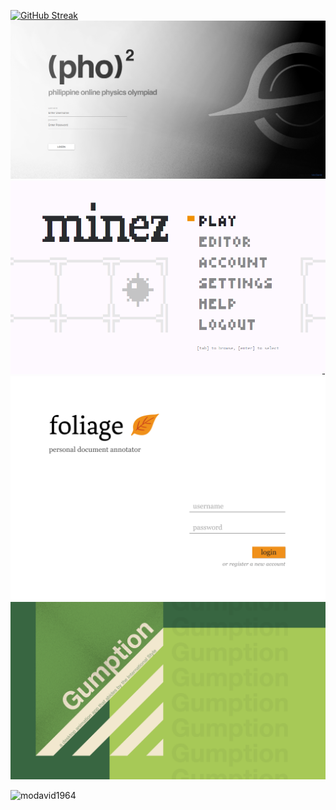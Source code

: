 [![GitHub Streak](https://streak-stats.demolab.com?user=MoDavid1964)](https://git.io/streak-stats)
![(PhO)^2](pho2.png)
![Minez](minez.png)
![Foliage](Login.png)
![Gumption](gumption_new.png)


<p><img align="left" src="https://github-readme-stats.vercel.app/api/top-langs?username=modavid1964&show_icons=true&locale=en&layout=compact" alt="modavid1964" /></p>

